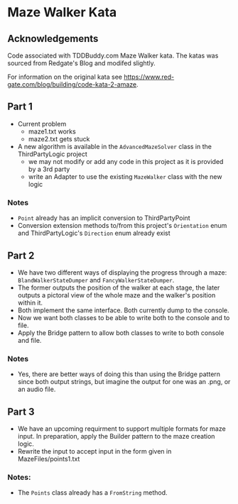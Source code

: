 # Maze Walker Kata

## Acknowledgements

Code associated with TDDBuddy.com Maze Walker kata.
The katas was sourced from Redgate's Blog and modifed slightly.

For information on the original kata see https://www.red-gate.com/blog/building/code-kata-2-amaze.

## Part 1

* Current problem
  * maze1.txt works
  * maze2.txt gets stuck
* A new algorithm is available in the `AdvancedMazeSolver` class in the ThirdPartyLogic project
  * we may not modify or add any code in this project as it is provided by a 3rd party
  * write an Adapter to use the existing `MazeWalker` class with the new logic

### Notes

* `Point` already has an implicit conversion to ThirdPartyPoint
* Conversion extension methods to/from this project's `Orientation` enum and ThirdPartyLogic's `Direction` enum already exist

## Part 2

* We have two different ways of displaying the progress through a maze: `BlandWalkerStateDumper` and `FancyWalkerStateDumper`.
* The former outputs the position of the walker at each stage, the later outputs a pictoral view of the whole maze and the walker's position within it.
* Both implement the same interface. Both currently dump to the console.
* Now we want both classes to be able to write both to the console and to file.
* Apply the Bridge pattern to allow both classes to write to both console and file.

### Notes

* Yes, there are better ways of doing this than using the Bridge pattern since both output strings, but imagine the output for one was an .png, or an audio file.

## Part 3

* We have an upcoming requirment to support multiple formats for maze input. In preparation, apply the Builder pattern to the maze creation logic.
* Rewrite the input to accept input in the form given in MazeFiles/points1.txt

### Notes:

* The `Points` class already has a `FromString` method.